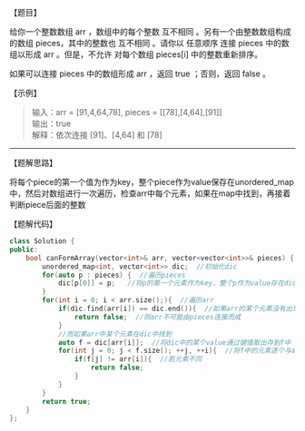 【题目】

给你一个整数数组 arr ，数组中的每个整数 互不相同 。另有一个由整数数组构成的数组 pieces，其中的整数也 互不相同 。请你以 任意顺序 连接 pieces 中的数组以形成 arr 。但是，不允许 对每个数组 pieces[i] 中的整数重新排序。

如果可以连接 pieces 中的数组形成 arr ，返回 true ；否则，返回 false 。

【示例】

> 输入：arr = [91,4,64,78], pieces = [[78],[4,64],[91]]  
> 输出：true  
> 解释：依次连接 [91]、[4,64] 和 [78]

---

【题解思路】

将每个piece的第一个值为作为key，整个piece作为value保存在unordered_map中，然后对数组进行一次遍历，检查arr中每个元素，如果在map中找到，再接着判断piece后面的整数

【题解代码】

```c++
class Solution {
public:
    bool canFormArray(vector<int>& arr, vector<vector<int>>& pieces) {
        unordered_map<int, vector<int>> dic;  //初始化dic
        for(auto p : pieces) {  //遍历pieces
            dic[p[0]] = p;   //将p的第一个元素作为key，整个p作为value存在dic中
        }
        for(int i = 0; i < arr.size();){  //遍历arr
            if(dic.find(arr[i]) == dic.end()){  //如果arr的某个元素没有出现在dic中
                return false;  //则arr不可能由pieces连接而成
            }
            //而如果arr中某个元素在dic中找到
            auto f = dic[arr[i]];  //将dic中的某个value通过键值取出存到f中
            for(int j = 0; j < f.size(); ++j, ++i){  //将f中的元素逐个与arr进行比较
                if(f[j] != arr[i]){  //若元素不同
                    return false;  
                }
            }
        }
        return true;
    }
};
```

